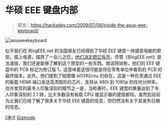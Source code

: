 # 华硕 EEE 键盘内部

> 原文：<https://hackaday.com/2009/07/09/inside-the-asus-eee-keyboard/>

![asuseeekeyboard](img/de36dbe80d04d5961bdd4d7e38279bb9.png "asuseeekeyboard")

似乎我们在 BlogEEE.net 的法国朋友已经得到了华硕 EEE 键盘一体键盘电脑的原型。插上电源，摆弄了一会儿之后，[他们决定把它拆开](http://www.blogeee.net/2009/07/08/test-eeekeyboard-fonctionnement-et-composants/)。尽管《BlogEEE.net》是法语版，我们还是能够了解到这个原型的一些东西。据该网站称，他们的 EEE 键盘中的 PCB 标记为修订版 1，这意味着这很可能是将在零售单位中看到的 PCB 的最终版本。此外，他们提到了硅图像 sil1392cnu 的存在，这是一种负责通过 EEE 的板载 HDMI 端口发送高清图形的芯片，支持从 480i 到 1080p 的任何分辨率。也许发现的最令人印象深刻的细节之一是，当称重时，EEE 键盘的重量达到了令人印象深刻的 2.1 磅，比大多数没有板载 CPU 或显示器的键盘都轻。虽然到目前为止我们已经了解了很多关于华硕 EEE 键盘的信息，但仍然没有关于其发布日期的信息。

[通过 [Gizmodo](http://gizmodo.com/5309895/asus-eee-keyboard-open-and-fully-naked)